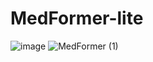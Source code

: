 # MedFormer-lite

![image](https://github.com/Basel-anaya/LoreWeaver/assets/81964452/9ad6eca1-7cc4-4907-a4e6-ae056b8d0b23)
![MedFormer (1)](https://github.com/Basel-anaya/MedFormer-lite/assets/81964452/001f895f-d615-4724-bf5c-d6529dd07689)
